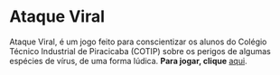 # Ataque Viral
Ataque Viral, é um jogo feito para conscientizar os alunos do Colégio Técnico Industrial de Piracicaba (COTIP) sobre os perigos de algumas espécies de vírus, de uma forma lúdica.
**Para jogar, clique** [aqui](https://ataque-viral-game.vercel.app/).
